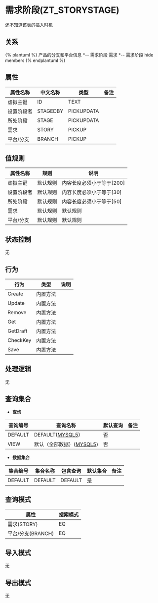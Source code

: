 # 需求阶段(ZT_STORYSTAGE)

  还不知道该表的插入时机

## 关系
{% plantuml %}
产品的分支和平台信息 *-- 需求阶段 
需求 *-- 需求阶段 
hide members
{% endplantuml %}

## 属性

| 属性名称        |    中文名称    | 类型     |  备注  |
| --------   |------------| -----   |  -------- | 
|虚拟主键|ID|TEXT|&nbsp;|
|设置阶段者|STAGEDBY|PICKUPDATA|&nbsp;|
|所处阶段|STAGE|PICKUPDATA|&nbsp;|
|需求|STORY|PICKUP|&nbsp;|
|平台/分支|BRANCH|PICKUP|&nbsp;|

## 值规则
| 属性名称    | 规则    |  说明  |
| --------   |------------| ----- | 
|虚拟主键|默认规则|内容长度必须小于等于[200]|
|设置阶段者|默认规则|内容长度必须小于等于[30]|
|所处阶段|默认规则|内容长度必须小于等于[50]|
|需求|默认规则|默认规则|
|平台/分支|默认规则|默认规则|

## 状态控制

无


## 行为
| 行为    | 类型    |  说明  |
| --------   |------------| ----- | 
|Create|内置方法|&nbsp;|
|Update|内置方法|&nbsp;|
|Remove|内置方法|&nbsp;|
|Get|内置方法|&nbsp;|
|GetDraft|内置方法|&nbsp;|
|CheckKey|内置方法|&nbsp;|
|Save|内置方法|&nbsp;|

## 处理逻辑
无

## 查询集合

* **查询**

| 查询编号 | 查询名称       | 默认查询 |   备注|
| --------  | --------   | --------   | ----- |
|DEFAULT|DEFAULT([MYSQL5](../../appendix/query_MYSQL5.md#StoryStage_Default))|否|&nbsp;|
|VIEW|默认（全部数据）([MYSQL5](../../appendix/query_MYSQL5.md#StoryStage_View))|否|&nbsp;|

* **数据集合**

| 集合编号 | 集合名称   |  包含查询  | 默认集合 |   备注|
| --------  | --------   | -------- | --------   | ----- |
|DEFAULT|DEFAULT|DEFAULT|是|&nbsp;|

## 查询模式
| 属性      |    搜索模式     |
| --------   |------------|
|需求(STORY)|EQ|
|平台/分支(BRANCH)|EQ|

## 导入模式
无


## 导出模式
无
